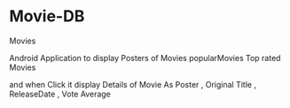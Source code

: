 # Movie-DB
Movies 

Android Application to display Posters of Movies
popularMovies
Top rated Movies

and when Click it display Details of Movie As Poster , Original Title , ReleaseDate , Vote Average
